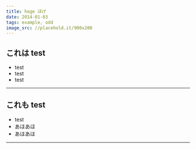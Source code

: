 ```yaml
---
title: hoge ほげ
date: 2014-01-03
tags: example, odd
image_src: //placehold.it/900x200
---
```


<H2>これは test</H2>

 * test
 * test
 * test

***

<H2>これも test</H2>

 * test
 * あほあほ
 * あほあほ

***

